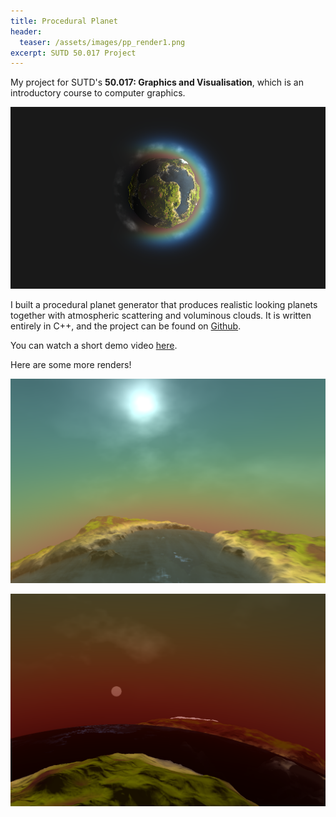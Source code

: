```yaml
---
title: Procedural Planet
header:
  teaser: /assets/images/pp_render1.png
excerpt: SUTD 50.017 Project
---
```


My project for SUTD's **50.017: Graphics and Visualisation**, which is an introductory course to computer graphics.

![render1](/assets/images/pp_render1.png)

I built a procedural planet generator that produces realistic looking planets together with atmospheric scattering and voluminous clouds. It is written entirely in C++, and the project can be found on [Github](https://github.com/Mickey1356/procedural-planet).

You can watch a short demo video [here](https://www.youtube.com/watch?v=FFRheH01vBs).

Here are some more renders!

![render2](/assets/images/pp_render2.png)

![render3](/assets/images/pp_render3.png)
